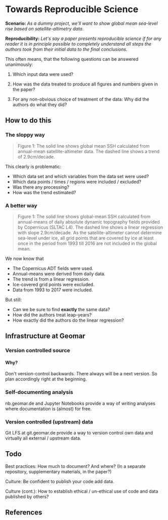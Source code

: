 # Towards Reproducible Science

**Scenario:** *As a dummy project, we'll want to show global mean sea-level rise
based on satellite-altimetry data.*

**Reproducibility:** *Let's say a paper presents reproducible science if for any
reader it is in principle possible to completely understand all steps the
authors took from their initial data to the final conclusions.*

This often means, that the following questions can be answered
unanimously:

1. Which input data were used?

2. How was the data treated to produce all figures and numbers given in the
   paper?
3. For any non-obvious choice of treatment of the data: Why did the authors do
   what they did?

## How to do this

### The sloppy way

> Figure 1: The solid line shows global mean SSH calculated from annual-mean
> satellite-altimeter data.  The dashed line shows a trend of 2.9cm/decade.

This clearly is problematic:

- Which data set and which variables from the data set were used?
- Which data points / times / regions were included / excluded?
- Was there any processing?
- How was the trend estimated?

### A better way

> Figure 1: The solid line shows global-mean SSH calculated from annual-means of
> daily absolute dynamic topography fields provided by Copernicus (SLTAC L4).
> The dashed line shows a linear regression with slope 2.9cm/decade.  As the
> satellite-altimeter cannot determine sea-level under ice, all grid points that
> are covered by ice at least once in the period from 1993 till 2016 are not
> included in the global mean.

We now know that

- The Copernicus ADT fields were used.
- Annual-means were derived from daily data.
- The trend is from a linear regression.
- Ice-covered grid points were excluded.
- Data from 1993 to 2017 were included.

But still:

- Can we be sure to find **exactly** the same data?
- How did the authors treat leap-years?
- How exactly did the authors do the linear regression?

## Infrastructure at Geomar

### Version controlled source

#### Why?

Don't version-control backwards.  There always will be a next version.  So plan
accordingly right at the beginning.

### Self-documenting analysis

nb.geomar.de and Jupyter Notebooks provide a way of writing analyses where
documentation is (almost) for free.

### Version controlled (upstream) data

Git LFS at git.geomar.de provide a way to version control own data and virtually
all external / upstream data.

## Todo

Best practices:  How much to document?  And where?  (In a separate repository, supplementary materials, in the paper?)

Culture:  Be confident to publish your code add data.

Culture (cont.):  How to establish ethical / un-ethical use of code and data
published by others?

## References

[Hinsen2015]: https://khinsen.wordpress.com/2015/01/07/why-bitwise-reproducibility-matters/

[Hinsen2017]: http://blog.khinsen.net/posts/2017/05/04/which-mistakes-do-we-actually-make-in-scientific-code/

[MIAME]: http://fged.org/projects/miame/

[Wilson2012]: https://arxiv.org/abs/1210.0530

[Irving_carpentry]: http://damienirving.github.io/capstone-oceanography/03-data-provenance.html

[Nature_CodeShare]: https://www.nature.com/news/code-share-1.16232

[Sandve2013]: http://journals.plos.org/ploscompbiol/article?id=10.1371/journal.pcbi.1003285

[Stodden2010]: https://papers.ssrn.com/sol3/papers.cfm?abstract_id=1550193

[MPI_good_scientific_practice]: http://www.mpimet.mpg.de/en/science/publications/good-scientific-practice.html

[Barnes2010]: https://www.nature.com/news/2010/101013/full/467753a.html

[Irving2015]: http://journals.ametsoc.org/doi/full/10.1175/BAMS-D-15-00010.1

[Chavan2015]: https://arxiv.org/abs/1506.04815
